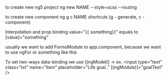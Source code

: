 to create new ng5 project
ng new NAME --style=scss --routing

to create new component
ng g c NAME
shortcuts (g - generate, c - component)

Interpolation and prop binding
value="{{ something}}" equals to [value]="something"

usually we want to add FormsModule to app.component, because we want to use ngFor or something like this

To set two-ways data-binding we use [(ngModel)] -> ex. <input type="text" class="txt" name="item" placeholder="Life goal.." [(ngModule)]="goalText" />
